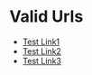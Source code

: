 Valid Urls
==========

* [Test Link1](http://www.test1.com)
* [Test Link2](http://www.test2.com)
* [Test Link3](http://www.test3.com)
